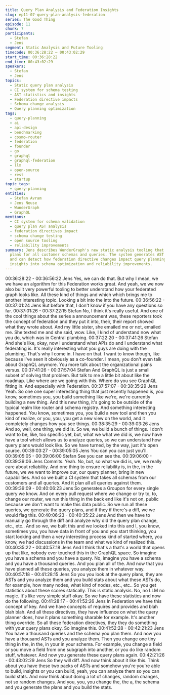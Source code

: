 ```yaml
---
title: Query Plan Analysis and Federation Insights
slug: ep11-07-query-plan-analysis-federation
series: The Good Thing
episode: 11
chunk: 7
participants:
  - Stefan
  - Jens
segment: Static Analysis and Future Tooling
timecode: 00:36:28:22 – 00:43:02:29
start_time: 00:36:28:22
end_time: 00:43:02:29
speakers:
  - Stefan
  - Jens
topics:
  - Static query plan analysis
  - CI system for schema testing
  - AST statistics and insights
  - Federation directive impacts
  - Schema change analysis
  - Query planning optimization
tags:
  - query-planning
  - ai
  - api-design
  - benchmarking
  - cosmo-router
  - federation
  - founder
  - go
  - graphql
  - graphql-federation
  - llm
  - open-source
  - rest
  - startup
topic_tags:
  - query-planning
entities:
  - Stefan Avram
  - Jens Neuse
  - WunderGraph
  - GraphQL
mentions:
  - CI system for schema validation
  - query plan AST analysis
  - federation directives impact
  - schema change testing
  - open source tooling
  - reliability improvements
summary: Jens describes WunderGraph's new static analysis tooling that analyzes query
  plans for all customer schemas and queries. The system generates AST statistics
  and can detect how federation directive changes impact query planning, enabling
  insights into schema optimization and reliability improvements.
---
```

00:36:28:22 - 00:36:56:22
Jens
Yes, we can do that. But why I mean, we we have an algorithm for this Federation works great.
And yeah, we we now also built very powerful tooling to better understand how your federated
graph looks like. All these kind of things and which which brings me to another interesting topic.
Looking a bit into the into the future.
00:36:56:22 - 00:37:01:24
Jens
But before that, I don't know if you have any questions so far.
00:37:01:26 - 00:37:22:15
Stefan
No, I think it's really useful. And one of the cool things about the series a announcement was,
these reporters took the concept of federation and they put it into, their, their report showed
what they wrote about. And my little sister, she emailed me or not, emailed me. She texted me
and she said, wow. Like, I kind of understand now what you do, which was in Central plumbing.
00:37:22:20 - 00:37:41:26
Stefan
And she's like, okay, now I understand what APIs do and I understand what federating is. It's
really interesting what you guys are doing with the plumbing. That's why I come in. I have on
that. I want to know though, like because I've seen it obviously as a co-founder. I mean, you
don't even talk about GraphQL anymore. You more talk about the organizational pains versus.
00:37:41:26 - 00:37:57:04
Stefan
And GraphQL is just a small subset of solving that problem. But talk to me a little bit about like
the roadmap. Like where are we going with this. Where do you see GraphQL fitting in. And
especially with Federation.
00:37:57:07 - 00:38:35:29
Jens
Yeah. So one one super interesting thing that just recently happened is, you know, sometimes
you, you build something like we're, we're currently building a new thing. And this new thing, it's
going to be outside of the typical realm like router and schema registry. And something
interesting happened. You know, sometimes you, you build a new tool and then you kind of
realize, or you, you, you get a new view on the world, and it completely changes how you see
things.
00:38:35:29 - 00:39:03:26
Jens
And so, well, one thing, we did is. So we, we build a bunch of things. I don't want to be, like, too
specific yet, but, what we what we did is, we now have have a tool which allows us to analyze
queries, so we can understand how query plans would look like. So we have turned, by the way,
just it's open source.
00:39:03:27 - 00:39:05:05
Jens
You can you can just you'll.
00:39:05:05 - 00:39:06:00
Stefan
See you can see the.
00:39:06:00 - 00:39:39:06
Jens
Commits. Yeah. No, but, so what we did is, we, we really care about reliability. And one thing to
ensure reliability is, in the, in the future, we we want to improve our, our query planner, bring in
new capabilities. And so we built a CI system that takes all schemas from our customers and all
queries. And it plan all all queries against them.
00:39:39:09 - 00:40:06:23
Jens
So generates a Groupon for every single query we know. And on every pull request where we
change or try to, to, change our router, we run this thing in the back end like it's not on, public
because we don't want to make this data public. So we run all these queries, we generate the
query plans, and if they if there's a diff, we we would flag this.
00:40:06:23 - 00:40:35:22
Jens
And then we have to manually go through the diff and analyze why did the query plan change,
etc., etc.. And so we, we built this and we looked into this and I, you know, sometimes you, you
have data in front of you and you start thinking, you start looking and then a very interesting
process kind of started where, you know, we had discussions in the team and what we kind of
realized this.
00:40:35:22 - 00:40:57:18
Jens
And I think that's a that's a world that opens up that like, nobody ever touched this in the
GraphQL space. So imagine you have a schema and you have a query. No, imagine you have a
schema and you have a thousand queries. And you plan all of the. And now that you have
planned all these queries, you analyze them in whatever way.
00:40:57:18 - 00:41:28:15
Jens
So you you look at the query plans, they are ASTs and you analyze them and you build stats
about what these ASTs do, for example, how many nodes, what kind of nodes, etc., etc.. So you
get statistics about these scores statically. This is static analysis. No, no LLM no magic. It's like
very simple stuff okay. So we have these statistics and now do the following.
00:41:28:17 - 00:41:52:26
Jens
In Federation we have this concept of key. And we have concepts of requires and provides and
blah blah blah. And all these directives, they have influence on what the query planner does,
how it plans something sharable for example. It's another thing override. So all these federation
directives, they they do something with your query plans okay. So imagine this.
00:41:52:28 - 00:42:21:23
Jens
You have a thousand queries and the schema you plan them. And now you have a thousand
ASTs and you analyze them. Then you change one tiny thing in the, in the, in your in your
schema. For example, you change a field or you move a field from one subgraph into another,
or you do like random stuff, whatever. And now you generate these query plans again.
00:42:21:26 - 00:43:02:29
Jens
So they will diff. And now think about it like this. Think about you have these two packs of ASTs
and somehow you're you're able to build, insights or you can build, yeah, you can analyze them
so you can build stats. And now think about doing a lot of changes, random changes, not so
random changes. And you, you, you change the, the a, the schema and you generate the plans
and you build the stats.